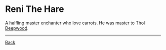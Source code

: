 # Reni The Hare

A halfling master enchanter who love carrots. He was master to [Thol Deepwood](../Owners/TholDeepwood.md).

---
[Back](./)